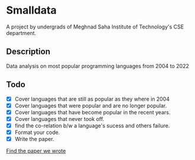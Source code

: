 # Smalldata
A project by undergrads of Meghnad Saha Institute of Technology's CSE department.


## Description 
Data analysis on most popular programming languages from 2004 to 2022

## Todo

- [x] Cover languages that are still as popular as they where in 2004
- [x] Cover languages that were popular and are no longer popular.
- [x] Cover languages that have become popular in the recent years.
- [x] Cover languages that never took off.
- [x] find the co-relation b/w a language's sucess and others failure.
- [x] Format your code.
- [x] Write the paper.

[Find the paper we wrote](./paper/popularity_analysis_on_progamming_languages.pdf)